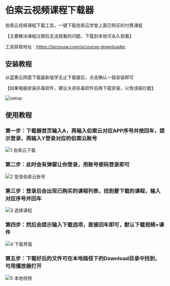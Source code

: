 # 伯索云视频课程下载器

伯索云视频课程下载工具，一键下载伯索云学堂上面已购买的付费课程

【主要解决课程过期后无法观看的问题，下载到本地可永久观看】

工具获取地址：https://lanzouw.com/s/course-downloader

## 安装教程
从蓝奏云网盘下载最新版学无止下载器后，点击确认一路安装即可

【如果电脑安装杀毒软件，建议关闭杀毒软件后再下载安装，以免误报拦截】

![setup](https://github.com/PyJun/xuelang_downlaoder/assets/39453044/32134058-2a36-4966-a519-1d4d82b2c347)


## 使用教程
### 第一步：下载器首页输入A，再输入伯索云对应APP序号并按回车，提示登录，再输入Y登录对应的伯索云账号
![1 伯索云下载](https://github.com/user-attachments/assets/160be9f6-1fba-4635-b771-a1618f50497a)
### 第二步：此时会有弹窗让你登录，用账号密码登录即可
![2 登录伯索云账号](https://github.com/user-attachments/assets/214730d2-8839-4734-a4f5-4a032df29961)
### 第三步：登录后会出现已购买的课程列表，找到要下载的课程，输入对应序号并回车
![3 选择课程](https://github.com/user-attachments/assets/2f832be0-04c6-4eb1-90f8-e531f6292322)
### 第四步：然后会提示输入下载选项，直接回车即可，默认下载视频+课件
![4 下载界面](https://github.com/user-attachments/assets/f0a9e588-ef96-40d2-9cec-b10c22a9a44c)
### 第五步：下载好后的文件可在本地路径下的Download目录中找到，可用播放器打开
![5 本地视频](https://github.com/user-attachments/assets/956c5b61-2fc3-4789-b09e-8d7be98812d1)


